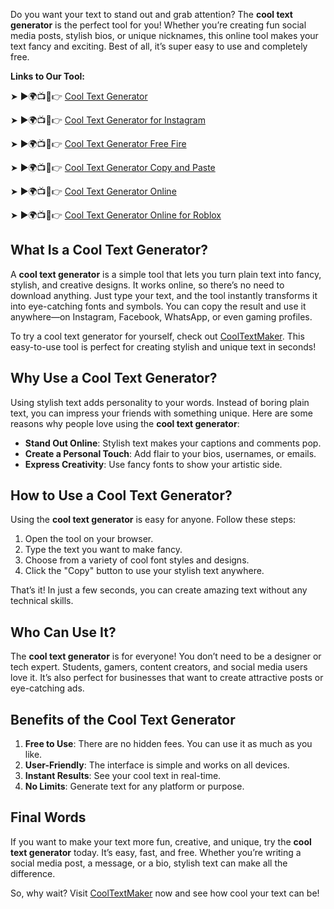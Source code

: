 
Do you want your text to stand out and grab attention? The **cool text generator** is the perfect tool for you! Whether you’re creating fun social media posts, stylish bios, or unique nicknames, this online tool makes your text fancy and exciting. Best of all, it’s super easy to use and completely free.  

**Links to Our Tool:**

➤ ►🌍📺📱👉 [Cool Text Generator ](https://www.cooltextmaker.com/)

➤ ►🌍📺📱👉 [Cool Text Generator for Instagram ](https://www.cooltextmaker.com/)

➤ ►🌍📺📱👉 [Cool Text Generator Free Fire ](https://www.cooltextmaker.com/)

➤ ►🌍📺📱👉 [Cool Text Generator Copy and Paste ](https://www.cooltextmaker.com/)

➤ ►🌍📺📱👉 [Cool Text Generator Online ](https://www.cooltextmaker.com/)

➤ ►🌍📺📱👉 [Cool Text Generator Online for Roblox ](https://www.cooltextmaker.com/)

## What Is a Cool Text Generator?  
A **cool text generator** is a simple tool that lets you turn plain text into fancy, stylish, and creative designs. It works online, so there’s no need to download anything. Just type your text, and the tool instantly transforms it into eye-catching fonts and symbols. You can copy the result and use it anywhere—on Instagram, Facebook, WhatsApp, or even gaming profiles.  

To try a cool text generator for yourself, check out [CoolTextMaker](https://www.cooltextmaker.com/). This easy-to-use tool is perfect for creating stylish and unique text in seconds!  

## Why Use a Cool Text Generator?  
Using stylish text adds personality to your words. Instead of boring plain text, you can impress your friends with something unique. Here are some reasons why people love using the **cool text generator**:  
- **Stand Out Online**: Stylish text makes your captions and comments pop.  
- **Create a Personal Touch**: Add flair to your bios, usernames, or emails.  
- **Express Creativity**: Use fancy fonts to show your artistic side.  

## How to Use a Cool Text Generator?  
Using the **cool text generator** is easy for anyone. Follow these steps:  
1. Open the tool on your browser.  
2. Type the text you want to make fancy.  
3. Choose from a variety of cool font styles and designs.  
4. Click the "Copy" button to use your stylish text anywhere.  

That’s it! In just a few seconds, you can create amazing text without any technical skills.  

## Who Can Use It?  
The **cool text generator** is for everyone! You don’t need to be a designer or tech expert. Students, gamers, content creators, and social media users love it. It’s also perfect for businesses that want to create attractive posts or eye-catching ads.  

## Benefits of the Cool Text Generator  
1. **Free to Use**: There are no hidden fees. You can use it as much as you like.  
2. **User-Friendly**: The interface is simple and works on all devices.  
3. **Instant Results**: See your cool text in real-time.  
4. **No Limits**: Generate text for any platform or purpose.  

## Final Words  
If you want to make your text more fun, creative, and unique, try the **cool text generator** today. It’s easy, fast, and free. Whether you’re writing a social media post, a message, or a bio, stylish text can make all the difference.  

So, why wait? Visit [CoolTextMaker](https://www.cooltextmaker.com/) now and see how cool your text can be!  



